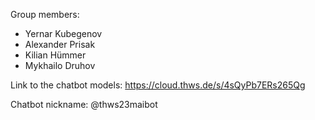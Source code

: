 Group members:
- Yernar Kubegenov
- Alexander Prisak
- Kilian Hümmer
- Mykhailo Druhov

Link to the chatbot models: https://cloud.thws.de/s/4sQyPb7ERs265Qg

Chatbot nickname: @thws23maibot